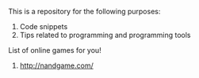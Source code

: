 This is a repository for the following purposes:

1. Code snippets
2. Tips related to programming and programming tools

List of online games for you!
1. http://nandgame.com/
